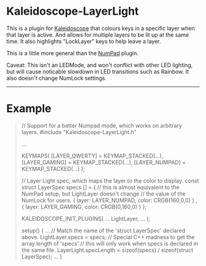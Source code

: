 # Kaleidoscope-LayerLight

This is a plugin for [Kaleidoscope][fw] that colours keys in a specific layer
when that layer is active. And allows for multiple layers to be lit up at the
same time. It also highlights "LockLayer" keys to help leave a layer.

This is a little more general than the [NumPad][np] plugin.

Caveat: This isn't an LEDMode, and won't conflict with other LED lighting, but
will cause noticable slowdown in LED transitions such as Rainbow. It also doesn't
change NumLock settings.

---

# Example

>
> // Support for a better Numpad mode, which works on arbitrary layers.
> #include "Kaleidoscope-LayerLight.h"
>
> ...
>
> KEYMAPS(
>   [LAYER_QWERTY] = KEYMAP_STACKED(...),
>   [LAYER_GAMING] = KEYMAP_STACKED(...),
>   [LAYER_NUMPAD] = KEYMAP_STACKED(...)
> );
>
>
> // Layer Light spec, which maps the layer to the color to display.
> const struct LayerSpec specs [] =
>     {
>       // this is almost equivalent to the NumPad setup, but LightLayer doesn't change
>       // the value of the NumLock for users.
>       { layer: LAYER_NUMPAD, color: CRGB(160,0,0) }
>       ,{ layer: LAYER_GAMING, color: CRGB(0,160,0) }
>     };
>
> KALEIDOSCOPE_INIT_PLUGINS(
>   ...
>   LightLayer,
>   ...
>   );
>
>
> setup() {
>  ...
>  // Match the name of the 'struct LayerSpec' declared above.
>  LightLayer.specs = specs;
>  // Special C++ madness to get the array length of 'specs'
>  // this will only work when specs is declared in the same file.
>  LayerLight.specLength = sizeof(specs) / sizeof(struct LayerSpec);
>  ...
> }


 [fw]: https://github.com/keyboardio/Kaleidoscope
 [np]: https://github.com/keyboardio/Kaleidoscope-NumPad
